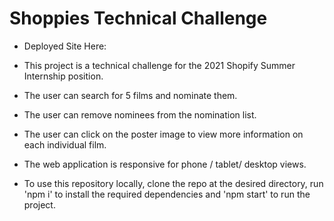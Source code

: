 # Shoppies Technical Challenge

- Deployed Site Here: 

- This project is a technical challenge for the 2021 Shopify Summer Internship position. 
- The user can search for 5 films and nominate them. 
- The user can remove nominees from the nomination list. 
- The user can click on the poster image to view more information on each individual film. 
- The web application is responsive for phone / tablet/ desktop views. 

- To use this repository locally, clone the repo at the desired directory, run 'npm i' to install the required dependencies and 'npm start' to run the project. 



